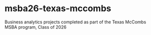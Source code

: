 # msba26-texas-mccombs
Business analytics projects completed as part of the Texas McCombs MSBA program, Class of 2026
